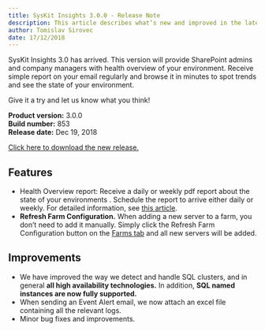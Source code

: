 ```yaml
---
title: SysKit Insights 3.0.0 - Release Note
description: This article describes what’s new and improved in the latest version of SysKit Insights.
author: Tomislav Sirovec
date: 17/12/2018
---
```


SysKit Insights 3.0 has arrived. This version will provide SharePoint admins and company managers with health overview of your environment. Receive simple report on your email regularly and browse it in minutes to spot trends and see the state of your environment. 

Give it a try and let us know what you think!

__Product version:__ 3.0.0  
__Build number:__ 853  
__Release date:__ Dec 19, 2018  

[Click here to download the new release.](https://www.syskit.com/products/insights/download/)

## Features

- Health Overview report: Receive a daily or weekly pdf report about the state of your environments . Schedule the report to arrive either daily or weekly. For detailed information, see [this article](#internal/get-to-know-insights/health-overview).
- __Refresh Farm Configuration.__ When adding a new server to a farm, you don’t need to add it manually. Simply click the Refresh Farm Configuration button on the [Farms tab](#internal/get-to-know-insights/farms-screen) and all new servers will be added.



## Improvements
- We have improved the way we detect and handle SQL clusters, and in general __all high availability technologies.__ In addition, __SQL named instances are now fully supported.__
- When sending an Event Alert email, we now attach an excel file containing all the relevant logs. 
- Minor bug fixes and improvements.
